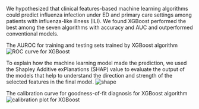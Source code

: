 We hypothesized that clinical features-based machine learning algorithms could predict influenza infection under ED and primary care settings among patients with influenza-like illness (ILI).
We found XGBoost performed the best among the seven algorithms with accuracy and AUC and outperformed conventional models.

The AUROC for training and testing sets trained by XGBoost algorithm
![ROC curve for XGBoost](https://user-images.githubusercontent.com/55526809/144149402-92a615e2-7df8-4ec8-b847-b8436b8f4b59.png)


To explain how the machine learning model made the prediction, we used the Shapley Additive exPlanations (SHAP) value to evaluate the output of the models that help to understand the direction and strength of the selected features in the final model.
![shape](https://user-images.githubusercontent.com/55526809/144149687-f40fe979-3a64-4521-974d-dba4da21f21e.png)


The calibration curve for goodness-of-fit diagnosis for XGBoost algorithm
![calibration plot for XGBoost](https://user-images.githubusercontent.com/55526809/144149781-295ca60c-6e6a-4a32-95ac-95971cf2c55f.png)

